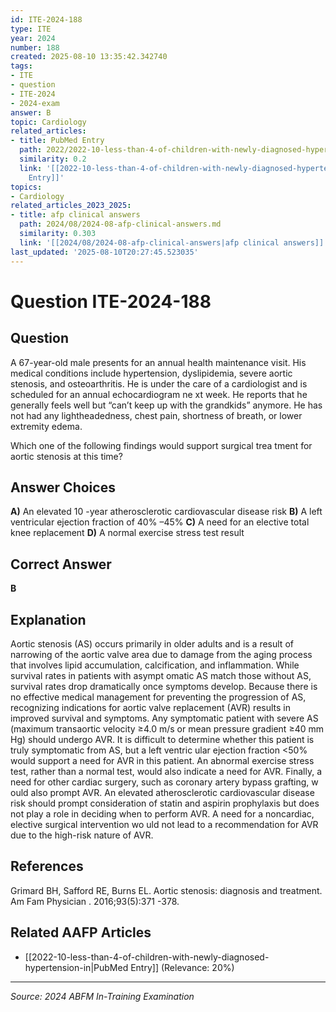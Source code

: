 ```yaml
---
id: ITE-2024-188
type: ITE
year: 2024
number: 188
created: 2025-08-10 13:35:42.342740
tags:
- ITE
- question
- ITE-2024
- 2024-exam
answer: B
topic: Cardiology
related_articles:
- title: PubMed Entry
  path: 2022/2022-10-less-than-4-of-children-with-newly-diagnosed-hypertension-in.md
  similarity: 0.2
  link: '[[2022-10-less-than-4-of-children-with-newly-diagnosed-hypertension-in|PubMed
    Entry]]'
topics:
- Cardiology
related_articles_2023_2025:
- title: afp clinical answers
  path: 2024/08/2024-08-afp-clinical-answers.md
  similarity: 0.303
  link: '[[2024/08/2024-08-afp-clinical-answers|afp clinical answers]]'
last_updated: '2025-08-10T20:27:45.523035'
---
```


# Question ITE-2024-188

## Question
A 67-year-old male presents for an annual health maintenance visit. His medical conditions include 
hypertension, dyslipidemia, severe aortic stenosis, and osteoarthritis. He is under the care of a 
cardiologist and is scheduled for an annual echocardiogram ne xt week. He reports that he generally 
feels well but “can’t keep up with the grandkids” anymore. He has not had any lightheadedness, chest 
pain, shortness of breath, or lower extremity edema.  
 
Which one of the following findings would support surgical trea tment for aortic stenosis at this time?

## Answer Choices
**A)** An elevated 10 -year atherosclerotic cardiovascular disease risk
**B)** A left ventricular ejection fraction of 40% –45%
**C)** A need for an elective total knee replacement
**D)** A normal exercise stress test result

## Correct Answer
**B**

## Explanation
Aortic stenosis (AS) occurs primarily in older adults and is a result of narrowing of the aortic valve area due to damage from the aging process that involves lipid accumulation, calcification, and inflammation. While survival rates in patients with asympt omatic AS match those without AS, survival rates drop dramatically once symptoms develop. Because there is no effective medical management for preventing the progression of AS, recognizing indications for aortic valve replacement (AVR) results in improved survival and symptoms. Any symptomatic patient with severe AS (maximum transaortic velocity ≥4.0 m/s or mean pressure gradient ≥40 mm Hg) should undergo AVR. It is difficult to determine whether this patient is truly symptomatic from AS, but a left ventric ular ejection fraction <50% would support a need for AVR in this patient. An abnormal exercise stress test, rather than a normal test, would also indicate a need for AVR. Finally, a need for other cardiac surgery, such as coronary artery bypass grafting, w ould also prompt AVR. An elevated atherosclerotic cardiovascular disease risk should prompt consideration of statin and aspirin prophylaxis but does not play a role in deciding when to perform AVR. A need for a noncardiac, elective surgical intervention wo uld not lead to a recommendation for AVR due to the high-risk nature of AVR.

## References
Grimard BH, Safford RE, Burns EL. Aortic stenosis: diagnosis and treatment. Am Fam Physician . 2016;93(5):371 -378.

## Related AAFP Articles
- [[2022-10-less-than-4-of-children-with-newly-diagnosed-hypertension-in|PubMed Entry]] (Relevance: 20%)

---
*Source: 2024 ABFM In-Training Examination*
